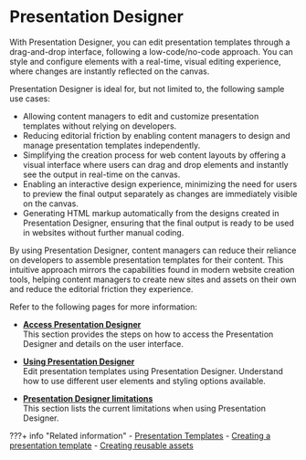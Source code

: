 # Presentation Designer

With Presentation Designer, you can edit presentation templates through a drag-and-drop interface, following a low-code/no-code approach. You can style and configure elements with a real-time, visual editing experience, where changes are instantly reflected on the canvas.

Presentation Designer is ideal for, but not limited to, the following sample use cases:

-  Allowing content managers to edit and customize presentation templates without relying on developers.
-  Reducing editorial friction by enabling content managers to design and manage presentation templates independently.
-  Simplifying the creation process for web content layouts by offering a visual interface where users can drag and drop elements and instantly see the output in real-time on the canvas.
-  Enabling an interactive design experience, minimizing the need for users to preview the final output separately as changes are immediately visible on the canvas.
-  Generating HTML markup automatically from the designs created in Presentation Designer, ensuring that the final output is ready to be used in websites without further manual coding.

By using Presentation Designer, content managers can reduce their reliance on developers to assemble presentation templates for their content. This intuitive approach mirrors the capabilities found in modern website creation tools, helping content managers to create new sites and assets on their own and reduce the editorial friction they experience.


Refer to the following pages for more information:

- **[Access Presentation Designer](../presentation_designer/access/index.md)**<br>
This section provides the steps on how to access the Presentation Designer and details on the user interface.

- **[Using Presentation Designer](../presentation_designer/usage/index.md)**<br>
Edit presentation templates using Presentation Designer. Understand how to use different user elements and styling options available.

- **[Presentation Designer limitations](../presentation_designer/limitations/index.md)**<br>
This section lists the current limitations when using Presentation Designer.

???+ info "Related information"
    - [Presentation Templates](../../../build_sites/create_sites/create_reusable_assets/presentation_template/index.md)
    - [Creating a presentation template](../../../manage_content/wcm_authoring/authoring_portlet/content_management_artifacts/wcm_dev_pres-temp.md)
    - [Creating reusable assets](../../../build_sites/create_sites/create_reusable_assets/index.md)
